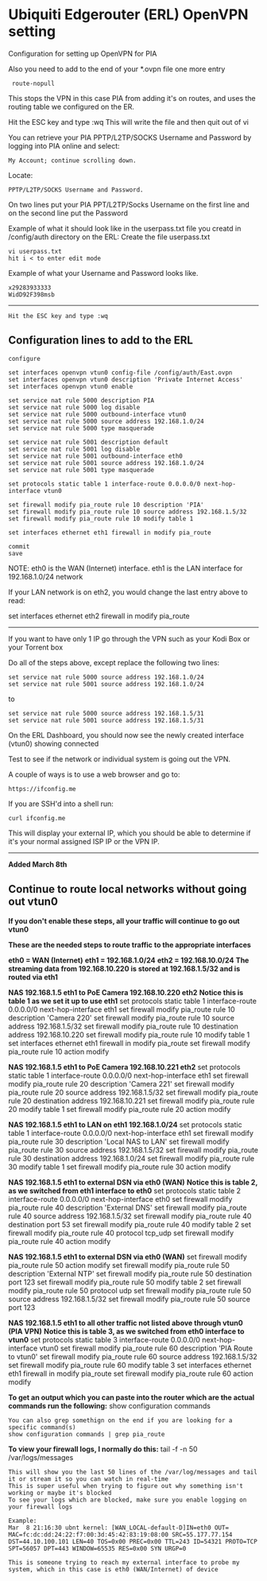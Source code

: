 # Ubiquiti Edgerouter (ERL) OpenVPN setting #
Configuration for setting up OpenVPN for PIA

 Also you need to add to the end of your *.ovpn file one more entry
     
     route-nopull
     
This stops the VPN in this case PIA from adding it's on routes, and uses the routing table we configured on the ER.

Hit the ESC key and type :wq
This will write the file and then quit out of vi

You can retrieve your PIA PPTP/L2TP/SOCKS Username and Password by logging into PIA online and select:

    My Account; continue scrolling down.
Locate:

    PPTP/L2TP/SOCKS Username and Password.
On two lines put your PIA PPT/L2TP/Socks Username on the first line and on the second line put the Password

Example of what it should look like in the userpass.txt file you creatd in /config/auth directory on the ERL:
Create the file userpass.txt

    vi userpass.txt
    hit i < to enter edit mode

Example of what your Username and Password looks like.
    
    x29283933333
    WidD92F398msb
    
__________________________________________________
    Hit the ESC key and type :wq

## Configuration lines to add to the ERL ##

    configure

    set interfaces openvpn vtun0 config-file /config/auth/East.ovpn
    set interfaces openvpn vtun0 description 'Private Internet Access'
    set interfaces openvpn vtun0 enable

    set service nat rule 5000 description PIA
    set service nat rule 5000 log disable
    set service nat rule 5000 outbound-interface vtun0
    set service nat rule 5000 source address 192.168.1.0/24
    set service nat rule 5000 type masquerade

    set service nat rule 5001 description default
    set service nat rule 5001 log disable
    set service nat rule 5001 outbound-interface eth0
    set service nat rule 5001 source address 192.168.1.0/24
    set service nat rule 5001 type masquerade

    set protocols static table 1 interface-route 0.0.0.0/0 next-hop-interface vtun0

    set firewall modify pia_route rule 10 description 'PIA'
    set firewall modify pia_route rule 10 source address 192.168.1.5/32
    set firewall modify pia_route rule 10 modify table 1

    set interfaces ethernet eth1 firewall in modify pia_route

    commit
    save

NOTE: eth0 is the WAN (Internet) interface. eth1 is the LAN interface for 192.168.1.0/24 network

If your LAN network is on eth2, you would change the last entry above to read:

set interfaces ethernet eth2 firewall in modify pia_route

------------------------

If you want to have only 1 IP go through the VPN such as your Kodi Box or your Torrent box

Do all of the steps above, except replace the following two lines:

    set service nat rule 5000 source address 192.168.1.0/24
    set service nat rule 5001 source address 192.168.1.0/24

to

    set service nat rule 5000 source address 192.168.1.5/31
    set service nat rule 5001 source address 192.168.1.5/31
      
On the ERL Dashboard, you should now see the newly created interface (vtun0) showing connected

Test to see if the network or individual system is going out the VPN.

A couple of ways is to use a web browser and go to:

    https://ifconfig.me
    
If you are SSH'd into a shell run:

    curl ifconfig.me
This will display your external IP, which you should be able to determine if it's your normal assigned ISP IP or the VPN IP.

__________________________
**Added March 8th**
## Continue to route local networks without going out vtun0 ##
**If you don't enable these steps, all your traffic will continue to go out vtun0**

**These are the needed steps to route traffic to the appropriate interfaces**

**eth0 = WAN (Internet)**
**eth1 = 192.168.1.0/24**
**eth2 = 192.168.10.0/24**
**The streaming data from 192.168.10.220 is stored at 192.168.1.5/32 and is routed via eth1**

**NAS 192.168.1.5 eth1 to PoE Camera 192.168.10.220 eth2**
**Notice this is table 1 as we set it up to use eth1**
    set protocols static table 1 interface-route 0.0.0.0/0 next-hop-interface eth1
    set firewall modify pia_route rule 10 description 'Camera 220'
    set firewall modify pia_route rule 10 source address 192.168.1.5/32
    set firewall modify pia_route rule 10 destination address 192.168.10.220
    set firewall modify pia_route rule 10 modify table 1
    set interfaces ethernet eth1 firewall in modify pia_route
    set firewall modify pia_route rule 10 action modify

**NAS 192.168.1.5 eth1 to PoE Camera 192.168.10.221 eth2**
    set protocols static table 1 interface-route 0.0.0.0/0 next-hop-interface eth1
    set firewall modify pia_route rule 20 description 'Camera 221'
    set firewall modify pia_route rule 20 source address 192.168.1.5/32
    set firewall modify pia_route rule 20 destination address 192.168.10.221
    set firewall modify pia_route rule 20 modify table 1
    set firewall modify pia_route rule 20 action modify

**NAS 192.168.1.5 eth1 to LAN on eth1 192.168.1.0/24**
    set protocols static table 1 interface-route 0.0.0.0/0 next-hop-interface eth1
    set firewall modify pia_route rule 30 description 'Local NAS to LAN'
    set firewall modify pia_route rule 30 source address 192.168.1.5/32
    set firewall modify pia_route rule 30 destination address 192.168.1.0/24
    set firewall modify pia_route rule 30 modify table 1
    set firewall modify pia_route rule 30 action modify   

**NAS 192.168.1.5 eth1 to external DSN via eth0 (WAN)**
**Notice this is table 2, as we switched from eth1 interface to eth0**
    set protocols static table 2 interface-route 0.0.0.0/0 next-hop-interface eth0
    set firewall modify pia_route rule 40 description 'External DNS'
    set firewall modify pia_route rule 40 source address 192.168.1.5/32
    set firewall modify pia_route rule 40 destination port 53
    set firewall modify pia_route rule 40 modify table 2
    set firewall modify pia_route rule 40 protocol tcp_udp
    set firewall modify pia_route rule 40 action modify   

**NAS 192.168.1.5 eth1 to external DSN via eth0 (WAN)**
    set firewall modify pia_route rule 50 action modify
    set firewall modify pia_route rule 50 description 'External NTP'
    set firewall modify pia_route rule 50 destination port 123
    set firewall modify pia_route rule 50 modify table 2
    set firewall modify pia_route rule 50 protocol udp
    set firewall modify pia_route rule 50 source address 192.168.1.5/32
    set firewall modify pia_route rule 50 source port 123

**NAS 192.168.1.5 eth1 to all other traffic not listed above through vtun0 (PIA VPN)**
**Notice this is table 3, as we switched from eth0 interface to vtun0**
    set protocols static table 3 interface-route 0.0.0.0/0 next-hop-interface vtun0
    set firewall modify pia_route rule 60 description 'PIA Route to vtun0'
    set firewall modify pia_route rule 60 source address 192.168.1.5/32
    set firewall modify pia_route rule 60 modify table 3
    set interfaces ethernet eth1 firewall in modify pia_route
    set firewall modify pia_route rule 60 action modify

**To get an output which you can paste into the router which are the actual commands run the following:**
    show configuration commands
    
    You can also grep somethign on the end if you are looking for a specific command(s)
    show configuration commands | grep pia_route
  
**To view your firewall logs, I normally do this:**
    tail -f -n 50 /var/logs/messages
    
    This will show you the last 50 lines of the /var/log/messages and tail it or stream it so you can watch in real-time
    This is super useful when trying to figure out why something isn't working or maybe it's blocked
    To see your logs which are blocked, make sure you enable logging on your firewall logs
    
    Example:
    Mar  8 21:16:30 ubnt kernel: [WAN_LOCAL-default-D]IN=eth0 OUT= MAC=fc:dc:dd:24:22:f7:00:3d:45:42:83:19:08:00 SRC=55.177.77.154 DST=44.10.100.101 LEN=40 TOS=0x00 PREC=0x00 TTL=243 ID=54321 PROTO=TCP SPT=56057 DPT=443 WINDOW=65535 RES=0x00 SYN URGP=0
    
    This is someone trying to reach my external interface to probe my system, which in this case is eth0 (WAN/Internet) of device
